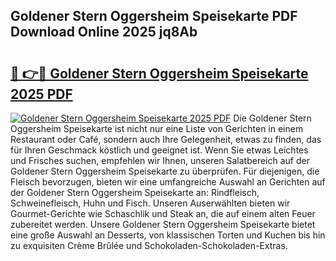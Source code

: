 ## Goldener Stern Oggersheim Speisekarte PDF Download Online 2025 jq8Ab

# <h2><a href="http://gcea7rn.nevu.top/?p=Goldener+Stern+Oggersheim+Speisekarte">🔗 👉🔴 Goldener Stern Oggersheim Speisekarte 2025 PDF</a></h2>

[![Goldener Stern Oggersheim Speisekarte 2025 PDF](https://i.imgur.com/dBaPXMq.png)](http://gcea7rn.nevu.top/?p=Goldener+Stern+Oggersheim+Speisekarte)
Die Goldener Stern Oggersheim Speisekarte ist nicht nur eine Liste von Gerichten in einem Restaurant oder Café, sondern auch Ihre Gelegenheit, etwas zu finden, das für Ihren Geschmack köstlich und geeignet ist. Wenn Sie etwas Leichtes und Frisches suchen, empfehlen wir Ihnen, unseren Salatbereich auf der Goldener Stern Oggersheim Speisekarte zu überprüfen. Für diejenigen, die Fleisch bevorzugen, bieten wir eine umfangreiche Auswahl an Gerichten auf der Goldener Stern Oggersheim Speisekarte an: Rindfleisch, Schweinefleisch, Huhn und Fisch. Unseren Auserwählten bieten wir Gourmet-Gerichte wie Schaschlik und Steak an, die auf einem alten Feuer zubereitet werden. Unsere Goldener Stern Oggersheim Speisekarte bietet eine große Auswahl an Desserts, von klassischen Torten und Kuchen bis hin zu exquisiten Crème Brûlée und Schokoladen-Schokoladen-Extras.
